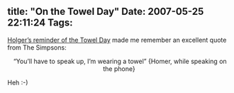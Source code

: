 title: "On the Towel Day"
Date: 2007-05-25 22:11:24
Tags: 
---
<a href="http://layer-acht.org/blog/debian/#1-109" target="_blank">Holger’s reminder of the Towel Day</a> made me remember an excellent quote from The Simpsons:

<p align="center"> “You’ll have to speak up, I’m wearing a towel” {Homer, while speaking on the phone}</p>
<p align="left">Heh :-) </p>

